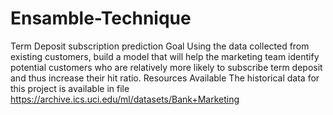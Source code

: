# Ensamble-Technique
Term Deposit subscription prediction
Goal
Using the data collected from existing customers, build a model that will help the marketing team identify potential customers who are relatively more likely to subscribe term deposit and thus increase their hit ratio.
Resources Available
The historical data for this project is available in file
https://archive.ics.uci.edu/ml/datasets/Bank+Marketing

